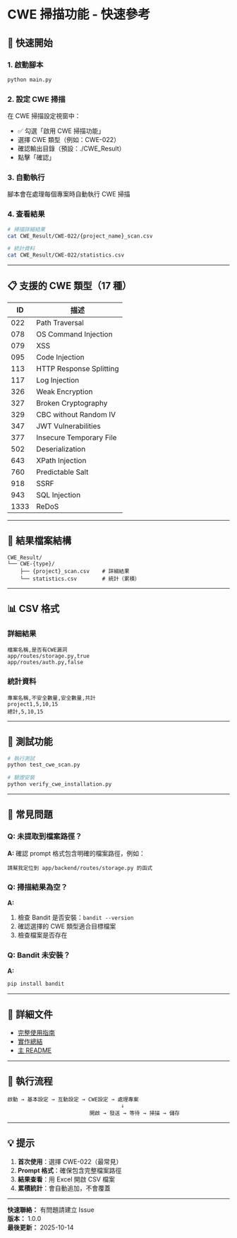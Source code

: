 # CWE 掃描功能 - 快速參考

## 🚀 快速開始

### 1. 啟動腳本
```bash
python main.py
```

### 2. 設定 CWE 掃描
在 CWE 掃描設定視窗中：
- ✅ 勾選「啟用 CWE 掃描功能」
- 選擇 CWE 類型（例如：CWE-022）
- 確認輸出目錄（預設：./CWE_Result）
- 點擊「確認」

### 3. 自動執行
腳本會在處理每個專案時自動執行 CWE 掃描

### 4. 查看結果
```bash
# 掃描詳細結果
cat CWE_Result/CWE-022/{project_name}_scan.csv

# 統計資料
cat CWE_Result/CWE-022/statistics.csv
```

---

## 📋 支援的 CWE 類型（17 種）

| ID | 描述 |
|----|------|
| 022 | Path Traversal |
| 078 | OS Command Injection |
| 079 | XSS |
| 095 | Code Injection |
| 113 | HTTP Response Splitting |
| 117 | Log Injection |
| 326 | Weak Encryption |
| 327 | Broken Cryptography |
| 329 | CBC without Random IV |
| 347 | JWT Vulnerabilities |
| 377 | Insecure Temporary File |
| 502 | Deserialization |
| 643 | XPath Injection |
| 760 | Predictable Salt |
| 918 | SSRF |
| 943 | SQL Injection |
| 1333 | ReDoS |

---

## 📂 結果檔案結構

```
CWE_Result/
└── CWE-{type}/
    ├── {project}_scan.csv    # 詳細結果
    └── statistics.csv        # 統計（累積）
```

---

## 📊 CSV 格式

### 詳細結果
```csv
檔案名稱,是否有CWE漏洞
app/routes/storage.py,true
app/routes/auth.py,false
```

### 統計資料
```csv
專案名稱,不安全數量,安全數量,共計
project1,5,10,15
總計,5,10,15
```

---

## 🧪 測試功能

```bash
# 執行測試
python test_cwe_scan.py

# 驗證安裝
python verify_cwe_installation.py
```

---

## 🔧 常見問題

### Q: 未提取到檔案路徑？
**A:** 確認 prompt 格式包含明確的檔案路徑，例如：
```
請幫我定位到 app/backend/routes/storage.py 的函式
```

### Q: 掃描結果為空？
**A:** 
1. 檢查 Bandit 是否安裝：`bandit --version`
2. 確認選擇的 CWE 類型適合目標檔案
3. 檢查檔案是否存在

### Q: Bandit 未安裝？
**A:**
```bash
pip install bandit
```

---

## 📖 詳細文件

- [完整使用指南](docs/CWE_SCAN_GUIDE.md)
- [實作總結](docs/CWE_SCAN_IMPLEMENTATION_SUMMARY.md)
- [主 README](README_CWE.md)

---

## 🎯 執行流程

```
啟動 → 基本設定 → 互動設定 → CWE設定 → 處理專案
                                    ↓
                          開啟 → 發送 → 等待 → 掃描 → 儲存
```

---

## 💡 提示

1. **首次使用**：選擇 CWE-022（最常見）
2. **Prompt 格式**：確保包含完整檔案路徑
3. **結果查看**：用 Excel 開啟 CSV 檔案
4. **累積統計**：會自動追加，不會覆蓋

---

**快速聯絡：** 有問題請建立 Issue  
**版本：** 1.0.0  
**最後更新：** 2025-10-14
